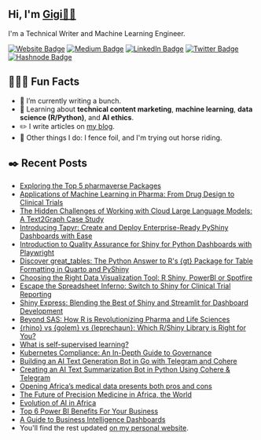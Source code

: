 <h2>Hi, I'm <a href="https://www.gigikenneth.com/">Gigi👋🏾</a></h2>
<p>I'm a Technical Writer and Machine Learning Engineer. </p>

<!--tags -->    
<p><a href="https://www.gigikenneth.com/"><img src="https://img.shields.io/badge/-Website-4E69C8?style=flat-square&amp;labelColor=4E69C8&amp;logo=website&amp;link=https://www.gigikenneth.com" alt="Website Badge"></a> 
<a href="https://medium.com/@bluegenes"><img src="https://img.shields.io/badge/-Medium-14c767?style=flat-square&amp;labelColor=14c767&amp;logo=Medium&amp;link=https://medium.com/@bluegenes" alt="Medium Badge"></a> <a href="https://www.linkedin.com/in/gigikenneth/"><img src="https://img.shields.io/badge/-LinkedIn-0077B5?style=flat-square&amp;labelColor=0077B5&amp;logo=LinkedIn&amp;link=https://www.linkedin.com/in/gigikenneth/" alt="LinkedIn Badge"></a> <a href="https://twitter.com/gigi_kenneth/"><img src="https://img.shields.io/badge/-Twitter-0077B5?style=flat-square&amp;labelColor=0077B5&amp;logo=Twitter&amp;link=https://twitter.com/gigi_kenneth/" alt="Twitter Badge"></a> <a href="https://bluegenes.hashnode.dev/"><img src="https://img.shields.io/badge/-Hashnode-0077B5?style=flat-square&amp;labelColor=0077B5&amp;logo=Hashnode&amp;link=https://bluegenes.hashnode.dev/" alt="Hashnode Badge"></a> 

<!--can include something here but won't -->    
<p></p>

<!--probably replace this gif with something else
<img align="right" src="https://media1.giphy.com/media/13HgwGsXF0aiGY/giphy.gif" />
--> 

<!--Fun Facts Area-->
<h2>👩🏽‍💻 Fun  Facts</h2>
<ul>
    
<li>📝 I’m currently writing a bunch.</li>
    
<li>🤔 Learning about <strong>technical content marketing</strong>, <strong>machine learning</strong>, <strong>data science (R/Python)</strong>, and <strong>AI ethics</strong>.</li>
    
<li>✏️ I write articles on <a href="https://bluegenes.medium.com">my blog</a>.</li>

<!--update with resume link 
<li>📙 Check out my <a href="https://www.link to pdf">resume</a>.</li> -->    
<li>🤺 Other things I do: I fence foil, and I'm trying out horse riding.</li>
</ul>

<h2>✒️ Recent Posts</h2>

- [Exploring the Top 5 pharmaverse Packages](https://pharmaverse.github.io/blog/posts/2024-08-15_top_five_pharmaverse_packages/top-five-packages.html)
- [Applications of Machine Learning in Pharma: From Drug Design to Clinical Trials](https://www.appsilon.com/post/applications-of-machine-learning-in-pharma)
- [The Hidden Challenges of Working with Cloud Large Language Models: A Text2Graph Case Study](https://www.appsilon.com/post/challenges-of-working-with-cloud-llms)
- [Introducing Tapyr: Create and Deploy Enterprise-Ready PyShiny Dashboards with Ease](https://www.appsilon.com/post/introducing-tapyr)
- [Introduction to Quality Assurance for Shiny for Python Dashboards with Playwright](https://www.appsilon.com/post/testing-pyshiny-with-playwright)
- [Discover great_tables: The Python Answer to R's {gt} Package for Table Formatting in Quarto and PyShiny](https://www.appsilon.com/post/great-tables)
- [Choosing the Right Data Visualization Tool: R Shiny, PowerBI or Spotfire](https://www.appsilon.com/post/rshiny-vs-powerbi-vs-spotfire)
- [Escape the Spreadsheet Inferno: Switch to Shiny for Clinical Trial Reporting](https://appsilon.com/shiny-for-clinical-trial-reporting/)
- [Shiny Express: Blending the Best of Shiny and Streamlit for Dashboard Development](https://appsilon.com/shiny-express-intro/)
- [Beyond SAS: How R is Revolutionizing Pharma and Life Sciences](https://appsilon.com/r-vs-sas-pharma-life-sciences/)
- [{rhino} vs {golem} vs {leprechaun}: Which R/Shiny Library is Right for You?](https://appsilon.com/rhino-vs-golem-vs-leprechaun/)
- [What is self-supervised learning?](https://www.educative.io/answers/what-is-self-supervised-learning)
- [Kubernetes Compliance: An In-Depth Guide to Governance](https://loft.sh/blog/kubernetes-compliance-an-in-depth-guide-to-governance/)
- [Building an AI Text Generation Bot in Go with Telegram and Cohere](https://bluegenes.hashnode.dev/building-an-ai-text-generation-bot-in-go-with-telegram-and-cohere)
- [Creating an AI Text Summarization Bot in Python Using Cohere & Telegram](https://bluegenes.hashnode.dev/creating-an-ai-text-summarization-bot-in-python-using-cohere-telegram)
- [Opening Africa’s medical data presents both pros and cons](https://www.the-yuan.com/337/Opening-Africa-s-medical-data-presents-both-pros-and-cons.html)
- [The Future of Precision Medicine in Africa, the World](https://www.the-yuan.com/305/The-Future-of-Precision-Medicine-in-Africa-the-World.html)
- [Evolution of AI in Africa](https://www.the-yuan.com/159/Evolution-of-AI-in-Africa.html)
- [Top 6 Power BI Benefits For Your Business](https://blog.panoply.io/benefits-of-power-bi)
- [A Guide to Business Intelligence Dashboards](https://www.plutora.com/blog/guide-business-intelligence-dashboards)
- You'll find the rest updated [on my personal website](https://www.gigikenneth.com).

